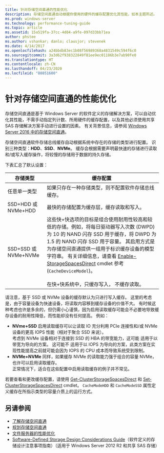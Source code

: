 ```yaml
---
title: 针对存储空间直通的性能优化
description: 存储空间直通自动根据你使用的硬件的缓存配置优化其性能，如本主题所述。
ms.prod: windows-server
ms.technology: performance-tuning-guide
ms.topic: article
ms.assetid: 15a519fa-37cc-4d84-a9fe-097d33bb71ea
author: phstee
ms.author: vshankar; danlo; clausjor; stevenek
ms.date: 4/14/2017
ms.openlocfilehash: a24bbdb83ec1b08f56989368a4831549c594f6c0
ms.sourcegitcommit: 3a3d62f938322849f81ee9ec01186b3e7ab90fe0
ms.translationtype: HT
ms.contentlocale: zh-CN
ms.lasthandoff: 04/23/2020
ms.locfileid: "80851600"
---
```

# <a name="performance-tuning-for-storage-spaces-direct"></a>针对存储空间直通的性能优化

存储空间直通是基于 Windows Server 的软件定义的存储解决方案，可以自动优化其性能，不需手动指定列计数、所用硬件的缓存配置，以及其他必须使用共享 SAS 存储解决方案手动进行设置的因素。 有关背景信息，请参阅 [Windows Server 2016 中的存储空间直通](../../../../storage/storage-spaces/storage-spaces-direct-overview.md)。

存储空间直通软件存储总线缓存自动根据系统中存在的存储的类型进行配置。 识别三种类型：**HDD**、**SSD**、**NVMe**。 缓存会根据需要声明最快速的存储进行读取和/或写入缓存操作，将较慢的存储用于数据的持久存储。

下表汇总了默认设置：

| 存储类型 | 缓存配置 |
| --- | --- |
| 任意单一类型 | 如果只存在一种存储类型，则不配置软件存储总线缓存。 |
| SSD+HDD 或 NVMe+HDD | 最快的存储配置为缓存层，缓存读取和写入。 |
| SSD+SSD 或 NVMe+NVMe | 这些快+快选项的目标是组合使用耐用性较高和较低的存储。例如，将每日驱动器写入次数 (DWPD) 为 10 的 NAND 闪存 SSD 用于缓存，将 DWPD 为 1.5 的 NAND 闪存 SSD 用于容量。 其启用方式是为存储空间直通提供一组用于标识缓存设备的模型字符串。 有关详细信息，请查看 [Enable-StorageSpacesDirect](https://technet.microsoft.com/library/mt589697.aspx) cmdlet 参考 (`CacheDeviceModel`)。 <br><br>在快+快系统中，只缓存写入， 不缓存读取。 |

请注意，基于 SSD 或 NVMe 设备的缓存默认为只进行写入缓存。 这里的考虑是，由于容量设备为快速设备，将读取内容移到缓存设备的价值不大。 有时候这种考虑也许是多余的，但仍需小心谨慎，因为启用读取缓存可能会不必要地导致缓存设备的耐用性降低，而性能却没有任何提高。 例如：

* **NVme+SSD** 启用读取缓存可以让读取 IO 充分利用 PCIe 连接性和/或 NVMe 设备的更高 IOPS 性能（相对于聚合 SSD 来说）。 <br>考虑到 NVMe 设备相对于连接到 SSD 的 HBA 的带宽能力，这可能  适用于以带宽为导向的方案。 这可能不  适用于以 IOPS 为导向的方案，此类方案在实现性能提高之前就可能会因为 IOPS 的 CPU 成本而导致系统受到限制。
* **NVMe+NVMe** 同样，如果缓存 NVMe 的读取能力强于组合的容量 NVMe，也许可以启用读取缓存。 <br>正常情况下，适合在这些配置中启用读取缓存的例子并不常见。

若要查看和更改缓存配置，请使用 [Get-ClusterStorageSpacesDirect](https://technet.microsoft.com/library/mt634616.aspx) 和 [Set-ClusterStorageSpacesDirect](https://technet.microsoft.com/library/mt763265.aspx) cmdlet。 `CacheModeHDD` 和 `CacheModeSSD` 属性定义缓存在所指示类型的容量介质上的运行方式。

## <a name="see-also"></a>另请参阅

- [了解存储空间直通](../../../../storage/storage-spaces/understand-storage-spaces-direct.md)
- [规划存储空间直通](../../../../storage/storage-spaces/plan-storage-spaces-direct.md)
- [文件服务器的性能优化](../../role/file-server/index.md)
- [Software-Defined Storage Design Considerations Guide](https://technet.microsoft.com/library/mt243829.aspx)（软件定义的存储设计注意事项指南）（适用于 Windows Server 2012 R2 和共享 SAS 存储）
